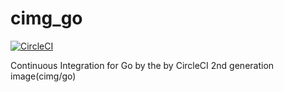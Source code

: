 # cimg_go
[![CircleCI](https://circleci.com/gh/budougumi0617/cimg_go.svg?style=svg)](https://circleci.com/gh/budougumi0617/cimg_go)

Continuous Integration for Go by the by CircleCI 2nd generation image(cimg/go)
